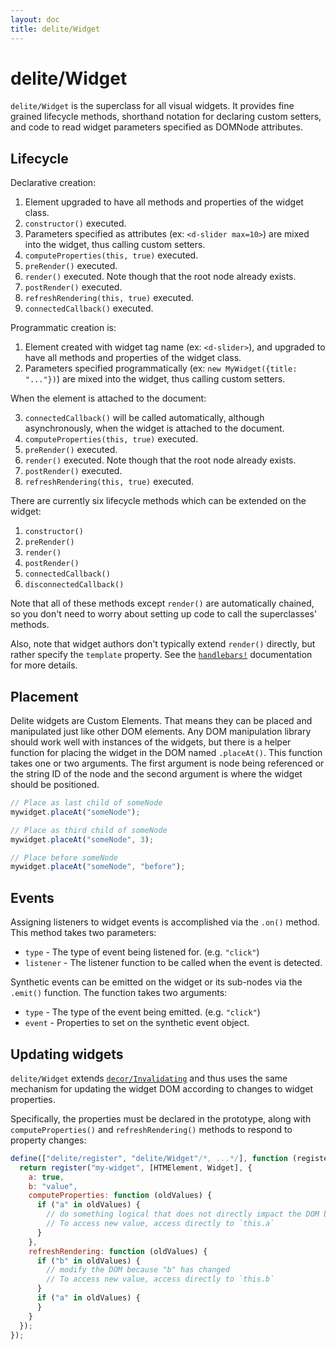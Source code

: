 ```yaml
---
layout: doc
title: delite/Widget
---
```


# delite/Widget

`delite/Widget` is the superclass for all visual widgets.
It provides fine grained lifecycle methods, shorthand notation for declaring custom setters,
and code to read widget parameters specified as DOMNode attributes.

## Lifecycle

Declarative creation:

1. Element upgraded to have all methods and properties of the widget class.
2. `constructor()` executed.
3. Parameters specified as attributes (ex: `<d-slider max=10>`) are mixed into the widget, thus calling
   custom setters.
4. `computeProperties(this, true)` executed.
5. `preRender()` executed.
6. `render()` executed.  Note though that the root node already exists.
7. `postRender()` executed.
8. `refreshRendering(this, true)` executed.
9. `connectedCallback()` executed.

Programmatic creation is:

1. Element created with widget tag name (ex: `<d-slider>`), and
   upgraded to have all methods and properties of the widget class.
2. Parameters specified programmatically
   (ex: `new MyWidget({title: "..."})`) are mixed into the widget, thus calling
   custom setters.

When the element is attached to the document:

3. `connectedCallback()` will be called automatically, although asynchronously, when the widget is attached to the
   document.
4. `computeProperties(this, true)` executed.
5. `preRender()` executed.
6. `render()` executed.  Note though that the root node already exists.
7. `postRender()` executed.
8. `refreshRendering(this, true)` executed.

There are currently six lifecycle methods which can be extended on the widget:

1. `constructor()`
2. `preRender()`
3. `render()`
4. `postRender()`
5. `connectedCallback()`
6. `disconnectedCallback()`

Note that all of these methods except `render()` are automatically chained,
so you don't need to worry about setting up code to call the superclasses' methods.

Also, note that widget authors don't typically extend `render()` directly, but rather
specify the `template` property.   See the [`handlebars!`](handlebars.md) documentation for more details.

## Placement

Delite widgets are Custom Elements.  That means they can be placed and manipulated just like other DOM elements.
Any DOM manipulation library should work well with instances of the widgets, but there is a helper function for
placing the widget in the DOM named `.placeAt()`.  This function takes one or two arguments.  The first argument is
node being referenced or the string ID of the node and the second argument is
where the widget should be positioned.

```js
// Place as last child of someNode
mywidget.placeAt("someNode");

// Place as third child of someNode
mywidget.placeAt("someNode", 3);

// Place before someNode
mywidget.placeAt("someNode", "before");
```

## Events

Assigning listeners to widget events is accomplished via the `.on()` method.  This method takes two parameters:

* `type` - The type of event being listened for.  (e.g. `"click"`)
* `listener` - The listener function to be called when the event is detected.

Synthetic events can be emitted on the widget or its sub-nodes via the `.emit()` function.  The function takes two
arguments:

* `type` - The type of the event being emitted. (e.g. `"click"`)
* `event` - Properties to set on the synthetic event object.

## Updating widgets

`delite/Widget` extends [`decor/Invalidating`](/decor/docs/0.9.0/Invalidating.html) and thus uses the same mechanism
for updating the widget DOM according to changes to widget properties.

Specifically, the properties must be declared in the prototype, along with
`computeProperties()` and `refreshRendering()` methods to respond to property changes:

```js
define(["delite/register", "delite/Widget"/*, ...*/], function (register, Widget/*, ...*/) {
  return register("my-widget", [HTMElement, Widget], {
    a: true,
    b: "value",
    computeProperties: function (oldValues) {
      if ("a" in oldValues) {
        // do something logical that does not directly impact the DOM because "a" has changed
        // To access new value, access directly to `this.a`
      }
    },
    refreshRendering: function (oldValues) {
      if ("b" in oldValues) {
        // modify the DOM because "b" has changed
        // To access new value, access directly to `this.b`
      }
      if ("a" in oldValues) {
      }
    }
  });
});
```
